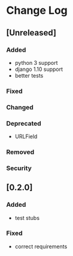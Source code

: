 
# Change Log

## [Unreleased]
### Added
- python 3 support
- django 1.10 support
- better tests

### Fixed
### Changed
### Deprecated
- URLField

### Removed
### Security


## [0.2.0]
### Added
- test stubs

### Fixed
- correct requirements

